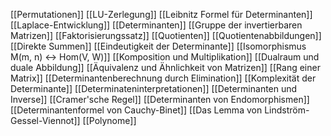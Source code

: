 [[Permutationen]]
[[LU-Zerlegung]]
[[Leibnitz Formel für Determinanten]]
[[Laplace-Entwicklung]]
[[Determinanten]]
[[Gruppe der invertierbaren Matrizen]]
[[Faktorisierungssatz]]
[[Quotienten]]
[[Quotientenabbildungen]]
[[Direkte Summen]]
[[Eindeutigkeit der Determinante]]
[[Isomorphismus M(m, n) <-> Hom(V, W)]]
[[Komposition und Multiplikation]]
[[Dualraum und duale Abbildung]]
[[Äquivalenz und Ähnlichkeit von Matrizen]]
[[Rang einer Matrix]]
[[Determinantenberechnung durch Elimination]]
[[Komplexität der Determinante]]
[[Determinateninterpretationen]]
[[Determinanten und Inverse]]
[[Cramer'sche Regel]]
[[Determinanten von Endomorphismen]]
[[Determinantenformel von Cauchy-Binet]]
[[Das Lemma von Lindström-Gessel-Viennot]]
[[Polynome]]
